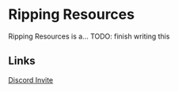 # Ripping Resources
Ripping Resources is a... TODO: finish writing this
## Links
[Discord Invite](https://discord.com/invite/RKapMTC7SK )
